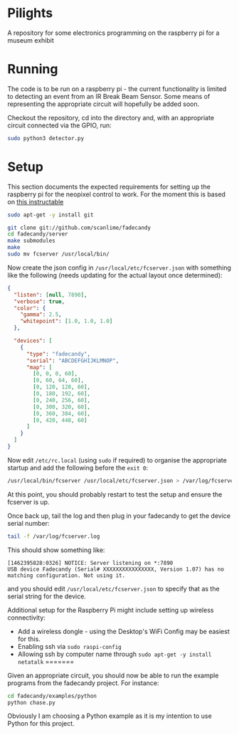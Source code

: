 # Pilights
A repository for some electronics programming on the raspberry pi for a museum exhibit

# Running

The code is to be run on a raspberry pi - the current functionality is limited to detecting an event from an
IR Break Beam Sensor. Some means of representing the appropriate circuit will hopefully be added soon.

Checkout the repository, cd into the directory and, with an appropriate circuit connected via the GPIO, run:

```bash
sudo python3 detector.py
```

# Setup

This section documents the expected requirements for setting up the raspberry pi for the neopixel control to work.
For the moment this is based on
[this instructable](http://www.instructables.com/id/RasPi-w-Fadecandy-driver-WS2811WS2812-Addressable-/?ALLSTEPS)

```bash
sudo apt-get -y install git

git clone git://github.com/scanlime/fadecandy
cd fadecandy/server
make submodules
make
sudo mv fcserver /usr/local/bin/
```

Now create the json config in ```/usr/local/etc/fcserver.json``` with something like the following (needs updating
for the actual layout once determined):

```json
{
  "listen": [null, 7890],
  "verbose": true,
  "color": {
    "gamma": 2.5,
    "whitepoint": [1.0, 1.0, 1.0]
  },

  "devices": [
    {
      "type": "fadecandy",
      "serial": "ABCDEFGHIJKLMNOP",
      "map": [
        [0, 0, 0, 60],
        [0, 60, 64, 60],
        [0, 120, 128, 60],
        [0, 180, 192, 60],
        [0, 240, 256, 60],
        [0, 300, 320, 60],
        [0, 360, 384, 60],
        [0, 420, 448, 60]
      ]
    }
  ]
}
```

Now edit ```/etc/rc.local``` (using ```sudo``` if required) to organise the appropriate startup and add the
following before the ```exit 0```:

```bash
/usr/local/bin/fcserver /usr/local/etc/fcserver.json > /var/log/fcserver.log 2>&1 &
```

At this point, you should probably restart to test the setup and ensure the fcserver is up.

Once back up, tail the log and then plug in your fadecandy to get the device serial number:

```bash
tail -f /var/log/fcserver.log
```

This should show something like:
```
[1462395828:0326] NOTICE: Server listening on *:7890
USB device Fadecandy (Serial# XXXXXXXXXXXXXXXX, Version 1.07) has no matching configuration. Not using it.
```

and you should edit ```/usr/local/etc/fcserver.json``` to specify that as the serial string for the device.

Additional setup for the Raspberry Pi might include setting up wireless connectivity:

 * Add a wireless dongle - using the Desktop's WiFi Config may be easiest for this.
 * Enabling ssh via ```sudo raspi-config```
 * Allowing ssh by computer name through ```sudo apt-get -y install netatalk```
=======

Given an appropriate circuit, you should now be able to run the example programs from the fadecandy project. For instance:

```bash
cd fadecandy/examples/python
python chase.py
```

Obviously I am choosing a Python example as it is my intention to use Python for this project.
